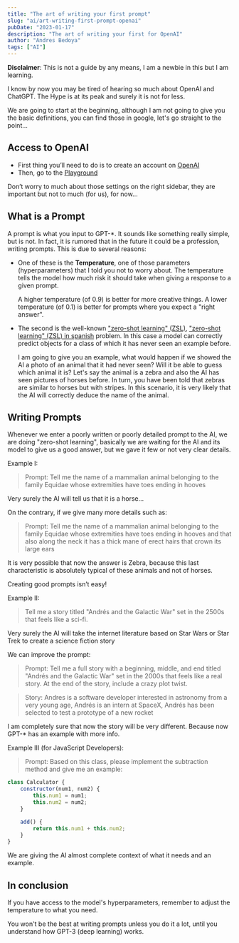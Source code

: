 ```yaml
---
title: "The art of writing your first prompt"
slug: "ai/art-writing-first-prompt-openai"
pubDate: "2023-01-17"
description: "The art of writing your first for OpenAI"
author: "Andres Bedoya"
tags: ["AI"]
---
```


**Disclaimer**: This is not a guide by any means, I am a newbie in this but I am learning.

I know by now you may be tired of hearing so much about OpenAI and ChatGPT. The Hype is at its peak and surely it is not for less.

We are going to start at the beginning, although I am not going to give you the basic definitions, you can find those in google, let's go straight to the point...

## Access to OpenAI
- First thing you’ll need to do is to create an account on <a class="hover:no-underline text-blue underline" href="https://beta.openai.com/" target="_blank" rel="noreferrer">OpenAI</a>
- Then, go to the <a class="hover:no-underline text-blue underline" href="https://beta.openai.com/playground" target="_blank" rel="noreferrer">Playground</a>

Don’t worry to much about those settings on the right sidebar, they are important but not to much (for us), for now...

## What is a Prompt
A prompt is what you input to GPT-*. It sounds like something really simple, but is not. In fact, it is rumored that in the future it could be a profession, writing prompts. This is due to several reasons:

- One of these is the **Temperature**, one of those parameters (hyperparameters) that I told you not to worry about. The temperature tells the model how much risk it should take when giving a response to a given prompt.

    A higher temperature (of 0.9) is better for more creative things. A lower temperature (of 0.1) is better for prompts where you expect a "right answer".
- The second is the well-known  <a class="hover:no-underline text-blue underline" href="https://towardsdatascience.com/understanding-zero-shot-learning-making-ml-more-human-4653ac35ccab" target="_blank" rel="noreferrer">"zero-shot learning" (ZSL)</a>, <a class="hover:no-underline text-blue underline" href="https://medium.com/idatha-enterprise-experience-academic-s/hablemos-de-zero-shot-learning-db52bd558e7" target="_blank" rel="noreferrer">"zero-shot learning" (ZSL) in spanish</a> problem. In this case a model can correctly predict objects for a class of which it has never seen an example before.

    I am going to give you an example, what would happen if we showed the AI a photo of an animal that it had never seen? Will it be able to guess which animal it is? Let's say the animal is a zebra and also the AI has seen pictures of horses before. In turn, you have been told that zebras are similar to horses but with stripes. In this scenario, it is very likely that the AI will correctly deduce the name of the animal.

## Writing Prompts
Whenever we enter a poorly written or poorly detailed prompt to the AI, we are doing "zero-shot learning", basically we are waiting for the AI and its model to give us a good answer, but we gave it few or not very clear details.

Example I:
> Prompt: Tell me the name of a mammalian animal belonging to the family Equidae whose extremities have toes ending in hooves

Very surely the AI will tell us that it is a horse...

On the contrary, if we give many more details such as:
> Prompt: Tell me the name of a mammalian animal belonging to the family Equidae whose extremities have toes ending in hooves and that also along the neck it has a thick mane of erect hairs that crown its large ears

It is very possible that now the answer is Zebra, because this last characteristic is absolutely typical of these animals and not of horses.

Creating good prompts isn’t easy!

Example II:
> Tell me a story titled "Andrés and the Galactic War" set in the 2500s that feels like a sci-fi.

Very surely the AI will take the internet literature based on Star Wars or Star Trek to create a science fiction story

We can improve the prompt:

> Prompt: Tell me a full story with a beginning, middle, and end titled "Andrés and the Galactic War" set in the 2000s that feels like a real story. At the end of the story, include a crazy plot twist.

> Story: Andres is a software developer interested in astronomy from a very young age, Andrés is an intern at SpaceX, Andrés has been selected to test a prototype of a new rocket

I am completely sure that now the story will be very different. Because now GPT-* has an example with more info.

Example III (for JavaScript Developers):
> Prompt: Based on this class, please implement the subtraction method and give me an example:
```js
class Calculator {
    constructor(num1, num2) {
        this.num1 = num1;
        this.num2 = num2;
    }

    add() {
        return this.num1 + this.num2;
    }
}
```
We are giving the AI almost complete context of what it needs and an example.

## In conclusion
If you have access to the model's hyperparameters, remember to adjust the temperature to what you need.

You won't be the best at writing prompts unless you do it a lot, until you understand how GPT-3 (deep learning) works.
